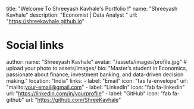 title: "Welcome To Shreeyash Kavhale's Portfolio !"
name: "Shreeyash Kavhale"
description: "Economist | Data Analyst "
url: "https://shreekavhale.github.io"

# Social links
author:
  name: "Shreeyash Kavhale"
  avatar: "/assets/images/profile.jpg"   # upload your photo to assets/images/
  bio: "Master’s student in Economics, passionate about finance, investment banking, and data-driven decision making."
  location: "India"
  links:
    - label: "Email"
      icon: "fas fa-envelope"
      url: "mailto:your-email@gmail.com"
    - label: "LinkedIn"
      icon: "fab fa-linkedin"
      url: "https://linkedin.com/in/yourprofile"
    - label: "GitHub"
      icon: "fab fa-github"
      url: "https://github.com/ShreeKavhale"
